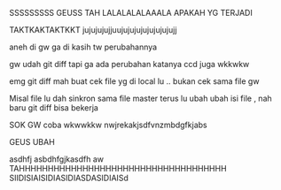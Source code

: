 
SSSSSSSSS GEUSS TAH
LALALALALAAALA 
APAKAH YG TERJADI

 TAKTKAKTAKTKKT jujujujujjuujujujujujujujujujj
 
 
 aneh di gw ga di kasih tw perubahannya
 
 gw udah git diff tapi ga ada perubahan katanya
 ccd juga wkkwkw

emg git diff mah buat cek file yg di local lu .. bukan cek sama file gw

Misal file lu dah sinkron sama file master
terus lu ubah ubah isi file , nah baru git diff bisa bekerja



SOK GW coba wkwwkkw
nwjrekakjsdfvnzmbdgfkjabs

GEUS UBAH 





















asdhfj asbdhfgjkasdfh aw 
TAHHHHHHHHHHHHHHHHHHHHHHHHHHHHHHHHHHHH SIIDISIAISIDIASIDIASDASIDIAISd